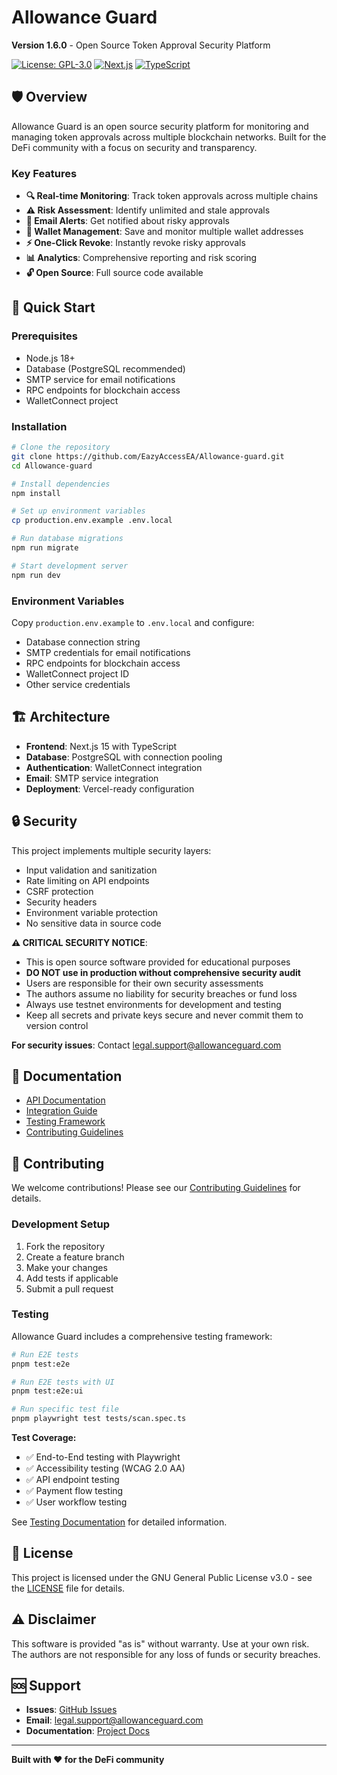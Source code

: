 # Allowance Guard

**Version 1.6.0** - Open Source Token Approval Security Platform

[![License: GPL-3.0](https://img.shields.io/badge/License-GPL--3.0-blue.svg)](https://www.gnu.org/licenses/gpl-3.0)
[![Next.js](https://img.shields.io/badge/Next.js-15.5.2-black)](https://nextjs.org/)
[![TypeScript](https://img.shields.io/badge/TypeScript-5.0-blue)](https://www.typescriptlang.org/)

## 🛡️ Overview

Allowance Guard is an open source security platform for monitoring and managing token approvals across multiple blockchain networks. Built for the DeFi community with a focus on security and transparency.

### Key Features

- **🔍 Real-time Monitoring**: Track token approvals across multiple chains
- **⚠️ Risk Assessment**: Identify unlimited and stale approvals
- **📧 Email Alerts**: Get notified about risky approvals
- **🔗 Wallet Management**: Save and monitor multiple wallet addresses
- **⚡ One-Click Revoke**: Instantly revoke risky approvals
- **📊 Analytics**: Comprehensive reporting and risk scoring
- **🔓 Open Source**: Full source code available

## 🚀 Quick Start

### Prerequisites

- Node.js 18+
- Database (PostgreSQL recommended)
- SMTP service for email notifications
- RPC endpoints for blockchain access
- WalletConnect project

### Installation

```bash
# Clone the repository
git clone https://github.com/EazyAccessEA/Allowance-guard.git
cd Allowance-guard

# Install dependencies
npm install

# Set up environment variables
cp production.env.example .env.local

# Run database migrations
npm run migrate

# Start development server
npm run dev
```

### Environment Variables

Copy `production.env.example` to `.env.local` and configure:

- Database connection string
- SMTP credentials for email notifications
- RPC endpoints for blockchain access
- WalletConnect project ID
- Other service credentials

## 🏗️ Architecture

- **Frontend**: Next.js 15 with TypeScript
- **Database**: PostgreSQL with connection pooling
- **Authentication**: WalletConnect integration
- **Email**: SMTP service integration
- **Deployment**: Vercel-ready configuration

## 🔒 Security

This project implements multiple security layers:

- Input validation and sanitization
- Rate limiting on API endpoints
- CSRF protection
- Security headers
- Environment variable protection
- No sensitive data in source code

**⚠️ CRITICAL SECURITY NOTICE**: 
- This is open source software provided for educational purposes
- **DO NOT use in production without comprehensive security audit**
- Users are responsible for their own security assessments
- The authors assume no liability for security breaches or fund loss
- Always use testnet environments for development and testing
- Keep all secrets and private keys secure and never commit them to version control

**For security issues**: Contact legal.support@allowanceguard.com

## 📖 Documentation

- [API Documentation](https://www.allowanceguard.com/docs/api)
- [Integration Guide](https://www.allowanceguard.com/docs/integration)
- [Testing Framework](https://www.allowanceguard.com/docs/testing)
- [Contributing Guidelines](https://www.allowanceguard.com/docs/contributing)

## 🤝 Contributing

We welcome contributions! Please see our [Contributing Guidelines](https://www.allowanceguard.com/docs/contributing) for details.

### Development Setup

1. Fork the repository
2. Create a feature branch
3. Make your changes
4. Add tests if applicable
5. Submit a pull request

### Testing

Allowance Guard includes a comprehensive testing framework:

```bash
# Run E2E tests
pnpm test:e2e

# Run E2E tests with UI
pnpm test:e2e:ui

# Run specific test file
pnpm playwright test tests/scan.spec.ts
```

**Test Coverage:**
- ✅ End-to-End testing with Playwright
- ✅ Accessibility testing (WCAG 2.0 AA)
- ✅ API endpoint testing
- ✅ Payment flow testing
- ✅ User workflow testing

See [Testing Documentation](https://www.allowanceguard.com/docs/testing) for detailed information.

## 📄 License

This project is licensed under the GNU General Public License v3.0 - see the [LICENSE](https://github.com/EazyAccessEA/Allowance-guard/blob/main/LICENSE) file for details.

## ⚠️ Disclaimer

This software is provided "as is" without warranty. Use at your own risk. The authors are not responsible for any loss of funds or security breaches.

## 🆘 Support

- **Issues**: [GitHub Issues](https://github.com/EazyAccessEA/Allowance-guard/issues)
- **Email**: legal.support@allowanceguard.com
- **Documentation**: [Project Docs](https://www.allowanceguard.com/docs)

---

**Built with ❤️ for the DeFi community**